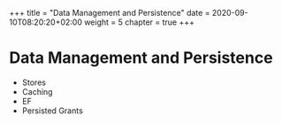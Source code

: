 +++
title = "Data Management and Persistence"
date = 2020-09-10T08:20:20+02:00
weight = 5
chapter = true
+++

# Data Management and Persistence


* Stores
* Caching
* EF
* Persisted Grants

